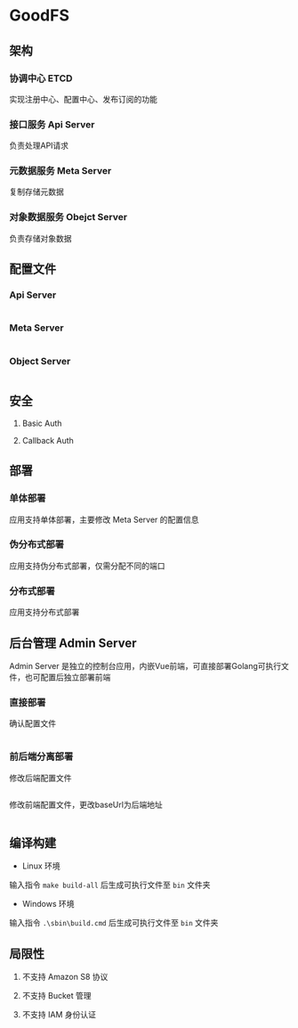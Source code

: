 # GoodFS

## 架构

### 协调中心 ETCD

实现注册中心、配置中心、发布订阅的功能

### 接口服务 Api Server

负责处理API请求

### 元数据服务 Meta Server     

复制存储元数据

### 对象数据服务 Obejct Server

负责存储对象数据

## 配置文件

### Api Server

```yaml

```

### Meta Server

```yaml

```

### Object Server

```yaml

```

## 安全

 1. Basic Auth
 
 2. Callback Auth

## 部署

### 单体部署

应用支持单体部署，主要修改 Meta Server 的配置信息

### 伪分布式部署

应用支持伪分布式部署，仅需分配不同的端口

### 分布式部署

应用支持分布式部署

## 后台管理 Admin Server

Admin Server 是独立的控制台应用，内嵌Vue前端，可直接部署Golang可执行文件，也可配置后独立部署前端

### 直接部署

确认配置文件

```yaml

```

### 前后端分离部署

修改后端配置文件

```yaml

```

修改前端配置文件，更改baseUrl为后端地址

```js

```

## 编译构建

 - Linux 环境
 
 输入指令 `make build-all` 后生成可执行文件至 `bin` 文件夹
 
 - Windows 环境
 
 输入指令 `.\sbin\build.cmd` 后生成可执行文件至 `bin` 文件夹

## 局限性

 1. 不支持 Amazon S8 协议
 
 2. 不支持 Bucket 管理
 
 3. 不支持 IAM 身份认证

